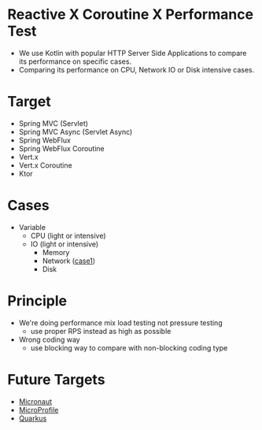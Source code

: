 # Reactive X Coroutine X Performance Test
* We use Kotlin with popular HTTP Server Side Applications to compare its performance on specific cases. 
* Comparing its performance on CPU, Network IO or Disk intensive cases.

# Target
* Spring MVC (Servlet)
* Spring MVC Async (Servlet Async)
* Spring WebFlux
* Spring WebFlux Coroutine
* Vert.x
* Vert.x Coroutine
* Ktor

# Cases
* Variable
  * CPU (light or intensive)
  * IO (light or intensive)
    * Memory
    * Network ([case1](./doc/case1/case1.md))
    * Disk

# Principle
* We're doing performance mix load testing not pressure testing
  * use proper RPS instead as high as possible
* Wrong coding way
  * use blocking way to compare with non-blocking coding type

# Future Targets
* [Micronaut](https://micronaut.io/)
* [MicroProfile](https://microprofile.io/)
* [Quarkus](https://quarkus.io/)
